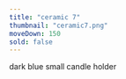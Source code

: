```yaml
---
title: "ceramic 7"
thumbnail: "ceramic7.png"
moveDown: 150
sold: false
---
```


dark blue small candle holder
